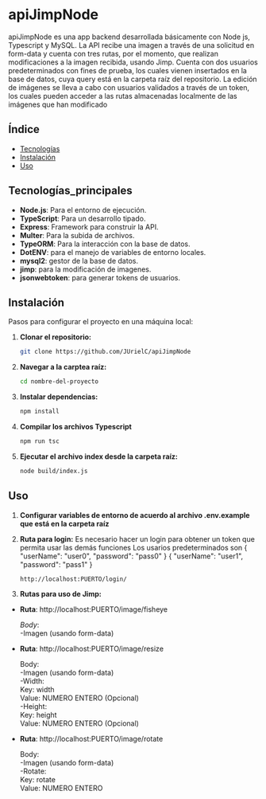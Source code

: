 # apiJimpNode

apiJimpNode es una app backend desarrollada básicamente con Node js, Typescript y MySQL.
La API recibe una imagen a través de una solicitud en form-data y cuenta con tres rutas, por el momento, que realizan modificaciones a la imagen recibida, usando Jimp. 
Cuenta con dos usuarios predeterminados con fines de prueba, los cuales vienen insertados en la base de datos, cuya query está en la carpeta raíz del repositorio.
La edición de imágenes se lleva a cabo con usuarios validados a través de un token, los cuales pueden acceder a las rutas almacenadas localmente de las imágenes que han modificado

## Índice
- [Tecnologías](#tecnologías_principales)
- [Instalación](#instalación)
- [Uso](#uso)

## Tecnologías_principales

- **Node.js**: Para el entorno de ejecución.
- **TypeScript**: Para un desarrollo tipado.
- **Express**: Framework para construir la API.
- **Multer**: Para la subida de archivos.
- **TypeORM**: Para la interacción con la base de datos.
- **DotENV**: para el manejo de variables de entorno locales.
- **mysql2**: gestor de la base de datos.
- **jimp**: para la modificación de imagenes.
- **jsonwebtoken**: para generar tokens de usuarios.

## Instalación

Pasos para configurar el proyecto en una máquina local:

1. **Clonar el repositorio:**
   ```bash
   git clone https://github.com/JUrielC/apiJimpNode

2. **Navegar a la carptea raíz:**
   ```bash
   cd nombre-del-proyecto

3. **Instalar dependencias:**
   ```bash
   npm install
   
4. **Compilar los archivos Typescript**
   ```bash
   npm run tsc

5. **Ejecutar el archivo index desde la carpeta raíz:**
   ```bash
   node build/index.js


## Uso

1. **Configurar variables de entorno de acuerdo al archivo .env.example que está en la carpeta raíz**

2. **Ruta para login:**
   Es necesario hacer un login para obtener un token que permita usar las demás funciones
   Los usarios predeterminados son 
   {
    "userName": "user0",
    "password": "pass0"
   }
   {
    "userName": "user1",
    "password": "pass1"
   }
   ```bash
   http://localhost:PUERTO/login/

3. **Rutas para uso de Jimp:**

  - **Ruta**:
   http://localhost:PUERTO/image/fisheye

      *Body*:  
      -Imagen (usando form-data)  

   - **Ruta**:
   http://localhost:PUERTO/image/resize

      Body:  
      -Imagen (usando form-data)  
      -Width:  
         Key: width  
         Value: NUMERO ENTERO (Opcional)  
      -Height:  
         Key: height  
         Value: NUMERO ENTERO (Opcional)  

   
   - **Ruta**:
   http://localhost:PUERTO/image/rotate

      Body:  
      -Imagen (usando form-data)  
      -Rotate:  
         Key: rotate  
         Value: NUMERO ENTERO  
   
     